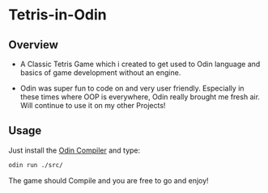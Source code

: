 # Tetris-in-Odin

## Overview
- A Classic Tetris Game which i created to get used to Odin language and basics of game development without an engine.

- Odin was super fun to code on and very user friendly. Especially in these times where OOP is everywhere, Odin really brought me fresh air. Will continue to use it on my other Projects!

## Usage
Just install the [Odin Compiler](https://odin-lang.org/) and type:
```bash
odin run ./src/
```

The game should Compile and you are free to go and enjoy!



